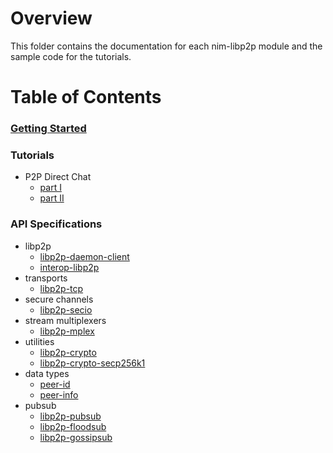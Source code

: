 # Overview
This folder contains the documentation for each nim-libp2p module and the sample code for the tutorials. 

# Table of Contents 
### [Getting Started](GETTING_STARTED.md)
### Tutorials
- P2P Direct Chat
    - [part I](tutorial/directchat/start.nim)
    - [part II](tutorial/directchat/second.nim)
### API Specifications
- libp2p
    - [libp2p-daemon-client](api/libp2p/daemonapi.md)
    - [interop-libp2p](api/libp2p/interop.md)
- transports
    - [libp2p-tcp](api/transports/tcptransport.md)
- secure channels
    - [libp2p-secio](api/secure_channels/secio.md)
- stream multiplexers
    - [libp2p-mplex](api/stream_multiplexers/mplex.md)
- utilities
    - [libp2p-crypto](api/utilities/crypto.md)
    - [libp2p-crypto-secp256k1](api/utilities/secp256k1.md)
- data types
    - [peer-id](api/data_types/peer.md)
    - [peer-info](api/data_types/peerinfo.md)
- pubsub
    - [libp2p-pubsub](api/pubsub/pubsub.md)
    - [libp2p-floodsub](api/pubsub/floodsub.md)
    - [libp2p-gossipsub](api/pubsub/gossipsub.md)
